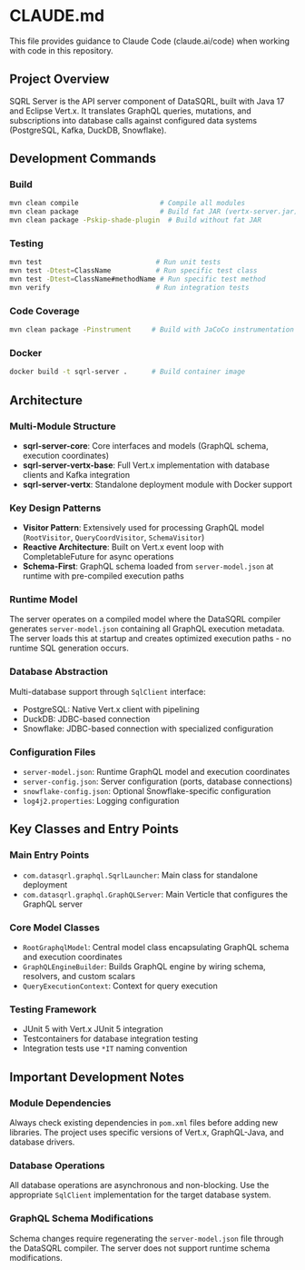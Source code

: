 # CLAUDE.md

This file provides guidance to Claude Code (claude.ai/code) when working with code in this repository.

## Project Overview

SQRL Server is the API server component of DataSQRL, built with Java 17 and Eclipse Vert.x. It translates GraphQL queries, mutations, and subscriptions into database calls against configured data systems (PostgreSQL, Kafka, DuckDB, Snowflake).

## Development Commands

### Build
```bash
mvn clean compile                    # Compile all modules
mvn clean package                    # Build fat JAR (vertx-server.jar)
mvn clean package -Pskip-shade-plugin  # Build without fat JAR
```

### Testing
```bash
mvn test                            # Run unit tests
mvn test -Dtest=ClassName           # Run specific test class
mvn test -Dtest=ClassName#methodName # Run specific test method
mvn verify                          # Run integration tests
```

### Code Coverage
```bash
mvn clean package -Pinstrument     # Build with JaCoCo instrumentation
```

### Docker
```bash
docker build -t sqrl-server .      # Build container image
```

## Architecture

### Multi-Module Structure
- **sqrl-server-core**: Core interfaces and models (GraphQL schema, execution coordinates)
- **sqrl-server-vertx-base**: Full Vert.x implementation with database clients and Kafka integration
- **sqrl-server-vertx**: Standalone deployment module with Docker support

### Key Design Patterns
- **Visitor Pattern**: Extensively used for processing GraphQL model (`RootVisitor`, `QueryCoordVisitor`, `SchemaVisitor`)
- **Reactive Architecture**: Built on Vert.x event loop with CompletableFuture for async operations
- **Schema-First**: GraphQL schema loaded from `server-model.json` at runtime with pre-compiled execution paths

### Runtime Model
The server operates on a compiled model where the DataSQRL compiler generates `server-model.json` containing all GraphQL execution metadata. The server loads this at startup and creates optimized execution paths - no runtime SQL generation occurs.

### Database Abstraction
Multi-database support through `SqlClient` interface:
- PostgreSQL: Native Vert.x client with pipelining
- DuckDB: JDBC-based connection
- Snowflake: JDBC-based connection with specialized configuration

### Configuration Files
- `server-model.json`: Runtime GraphQL model and execution coordinates
- `server-config.json`: Server configuration (ports, database connections)
- `snowflake-config.json`: Optional Snowflake-specific configuration
- `log4j2.properties`: Logging configuration

## Key Classes and Entry Points

### Main Entry Points
- `com.datasqrl.graphql.SqrlLauncher`: Main class for standalone deployment
- `com.datasqrl.graphql.GraphQLServer`: Main Verticle that configures the GraphQL server

### Core Model Classes
- `RootGraphqlModel`: Central model class encapsulating GraphQL schema and execution coordinates
- `GraphQLEngineBuilder`: Builds GraphQL engine by wiring schema, resolvers, and custom scalars
- `QueryExecutionContext`: Context for query execution

### Testing Framework
- JUnit 5 with Vert.x JUnit 5 integration
- Testcontainers for database integration testing
- Integration tests use `*IT` naming convention

## Important Development Notes

### Module Dependencies
Always check existing dependencies in `pom.xml` files before adding new libraries. The project uses specific versions of Vert.x, GraphQL-Java, and database drivers.

### Database Operations
All database operations are asynchronous and non-blocking. Use the appropriate `SqlClient` implementation for the target database system.

### GraphQL Schema Modifications
Schema changes require regenerating the `server-model.json` file through the DataSQRL compiler. The server does not support runtime schema modifications.